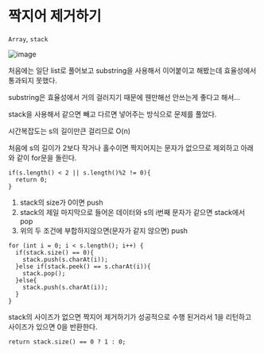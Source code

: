 # 짝지어 제거하기

```Array```, ```stack```

![image](https://user-images.githubusercontent.com/38740455/129237475-6e315763-5bf3-4fc0-9a78-68a80accd1e8.png)

처음에는 일단 list로 풀어보고 substring을 사용해서 이어붙이고 해봤는데 효율성에서 통과되지 못했다.

substring은 효율성에서 거의 걸러지기 때문에 웬만해선 안쓰는게 좋다고 해서...

stack을 사용해서 같으면 빼고 다르면 넣어주는 방식으로 문제를 풀었다.

시간복잡도는 s의 길이만큰 걸리므로 O(n)

처음에 s의 길이가 2보다 작거나 홀수이면 짝지어지는 문자가 없으므로 제외하고 아래와 같이 for문을 돌린다.
```
if(s.length() < 2 || s.length()%2 != 0){
  return 0;
}
```

1. stack의 size가 0이면 push
2. stack의 제일 마지막으로 들어온 데이터와 s의 i번째 문자가 같으면 stack에서 pop
3. 위의 두 조건에 부합하지않으면(문자가 같지 않으면) push
```
for (int i = 0; i < s.length(); i++) {
  if(stack.size() == 0){
    stack.push(s.charAt(i));
  }else if(stack.peek() == s.charAt(i)){
    stack.pop();
  }else{
    stack.push(s.charAt(i));
  }
}
```

stack의 사이즈가 없으면 짝지어 제거하기가 성공적으로 수행 된거라서 1을 리턴하고 사이즈가 있으면 0을 반환한다.
```
return stack.size() == 0 ? 1 : 0;
```


